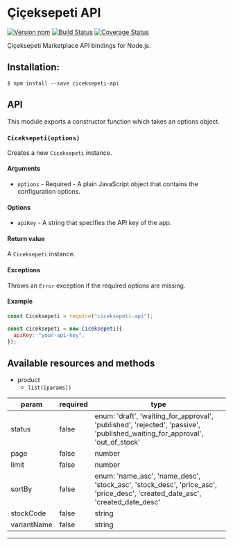 # Çiçeksepeti API

[![Version npm][npm-ciceksepeti-api-badge]][npm-ciceksepeti-api]
[![Build Status][ci-ciceksepeti-api-badge]][ci-ciceksepeti-api]
[![Coverage Status][coverage-ciceksepeti-api-badge]][coverage-ciceksepeti-api]

Çiçeksepeti Marketplace API bindings for Node.js.

## Installation:

```shell
$ npm install --save ciceksepeti-api
```

## API

This module exports a constructor function which takes an options object.

### `Ciceksepeti(options)`

Creates a new `Ciceksepeti` instance.

#### Arguments

- `options` - Required - A plain JavaScript object that contains the
  configuration options.

#### Options

- `apiKey` - A string that specifies the API key of the app.

#### Return value

A `Ciceksepeti` instance.

#### Exceptions

Throws an `Error` exception if the required options are missing.

#### Example

```js
const Ciceksepeti = require("ciceksepeti-api");

const ciceksepeti = new Ciceksepeti({
  apiKey: "your-api-key",
});
```

## Available resources and methods

- product
  - `list([params])`

| param       | required | type                                                                                                                         |
| ----------- | -------- | ---------------------------------------------------------------------------------------------------------------------------- |
| status      | false    | enum: 'draft', 'waiting_for_approval', 'published', 'rejected', 'passive', 'published_waiting_for_approval', 'out_of_stock'  |
| page        | false    | number                                                                                                                       |
| limit       | false    | number                                                                                                                       |
| sortBy      | false    | enum: 'name_asc', 'name_desc', 'stock_asc', 'stock_desc', 'price_asc', 'price_desc', 'created_date_asc', 'created_date_desc' |
| stockCode   | false    | string                                                                                                                       |
| variantName | false    | string                                                                                                                       |

---

[npm-ciceksepeti-api-badge]: 
    https://img.shields.io/npm/v/ciceksepeti-api.svg
[npm-ciceksepeti-api]: 
    https://www.npmjs.com/package/ciceksepeti-api
[ci-ciceksepeti-api-badge]: 
    https://img.shields.io/github/workflow/status/Coskntkk/ciceksepeti-api/CI/master?label=CI
[ci-ciceksepeti-api]: 
    https://github.com/Coskntkk/ciceksepeti-api/actions?query=workflow%3ACI+branch%3Amaster
[coverage-ciceksepeti-api-badge]: 
    https://img.shields.io/coveralls/Coskntkk/ciceksepeti-api/master.svg
[coverage-ciceksepeti-api]: 
    https://coveralls.io/github/Coskntkk/ciceksepeti-api
